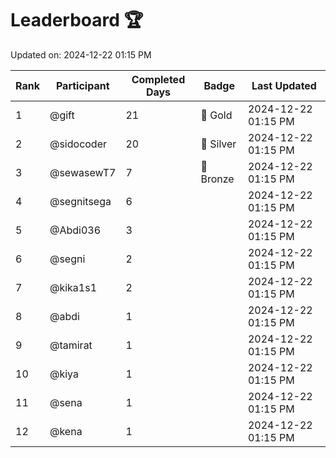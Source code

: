 # Leaderboard 🏆

Updated on: 2024-12-22 01:15 PM

| Rank | Participant       | Completed Days | Badge      | Last Updated         |
|------|-------------------|----------------|------------|----------------------|
| 1    | @gift             | 21             | 🏅 Gold     | 2024-12-22 01:15 PM |
| 2    | @sidocoder        | 20             | 🥈 Silver   | 2024-12-22 01:15 PM |
| 3    | @sewasewT7        | 7              | 🥉 Bronze   | 2024-12-22 01:15 PM |
| 4    | @segnitsega       | 6              |            | 2024-12-22 01:15 PM |
| 5    | @Abdi036          | 3              |            | 2024-12-22 01:15 PM |
| 6    | @segni            | 2              |            | 2024-12-22 01:15 PM |
| 7    | @kika1s1          | 2              |            | 2024-12-22 01:15 PM |
| 8    | @abdi             | 1              |            | 2024-12-22 01:15 PM |
| 9    | @tamirat          | 1              |            | 2024-12-22 01:15 PM |
| 10   | @kiya             | 1              |            | 2024-12-22 01:15 PM |
| 11   | @sena             | 1              |            | 2024-12-22 01:15 PM |
| 12   | @kena             | 1              |            | 2024-12-22 01:15 PM |
